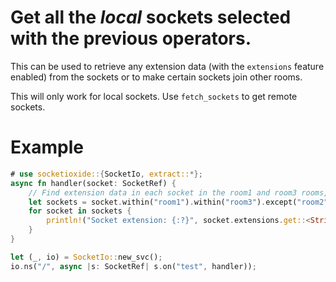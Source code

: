 # Get all the *local* sockets selected with the previous operators.

This can be used to retrieve any extension data (with the `extensions` feature enabled) from the sockets or to make certain sockets join other rooms.

<div class="warning">
    This will only work for local sockets. Use <code>fetch_sockets</code> to get remote sockets.
</div>

# Example
```rust
# use socketioxide::{SocketIo, extract::*};
async fn handler(socket: SocketRef) {
    // Find extension data in each socket in the room1 and room3 rooms, except for room2
    let sockets = socket.within("room1").within("room3").except("room2").sockets();
    for socket in sockets {
        println!("Socket extension: {:?}", socket.extensions.get::<String>());
    }
}

let (_, io) = SocketIo::new_svc();
io.ns("/", async |s: SocketRef| s.on("test", handler));
```
